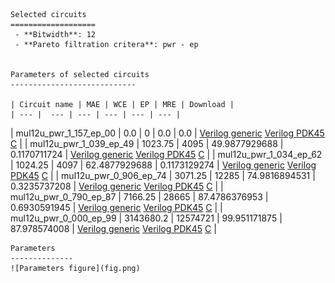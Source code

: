 
    Selected circuits
    ===================
     - **Bitwidth**: 12
     - **Pareto filtration critera**: pwr - ep
    
    
    Parameters of selected circuits
    ----------------------------
    
    | Circuit name | MAE | WCE | EP | MRE | Download |
    | --- |  --- | --- | --- | --- | --- | 
| mul12u_pwr_1_157_ep_00 | 0.0 | 0 | 0.0 | 0.0 |  [Verilog generic](mul12u_pwr_1_157_ep_00_gen.v) [Verilog PDK45](mul12u_pwr_1_157_ep_00_pdk45.v)  [C](mul12u_pwr_1_157_ep_00.c) |
| mul12u_pwr_1_039_ep_49 | 1023.75 | 4095 | 49.9877929688 | 0.1170711724 |  [Verilog generic](mul12u_pwr_1_039_ep_49_gen.v) [Verilog PDK45](mul12u_pwr_1_039_ep_49_pdk45.v)  [C](mul12u_pwr_1_039_ep_49.c) |
| mul12u_pwr_1_034_ep_62 | 1024.25 | 4097 | 62.4877929688 | 0.1173129274 |  [Verilog generic](mul12u_pwr_1_034_ep_62_gen.v) [Verilog PDK45](mul12u_pwr_1_034_ep_62_pdk45.v)  [C](mul12u_pwr_1_034_ep_62.c) |
| mul12u_pwr_0_906_ep_74 | 3071.25 | 12285 | 74.9816894531 | 0.3235737208 |  [Verilog generic](mul12u_pwr_0_906_ep_74_gen.v) [Verilog PDK45](mul12u_pwr_0_906_ep_74_pdk45.v)  [C](mul12u_pwr_0_906_ep_74.c) |
| mul12u_pwr_0_790_ep_87 | 7166.25 | 28665 | 87.4786376953 | 0.6930591945 |  [Verilog generic](mul12u_pwr_0_790_ep_87_gen.v) [Verilog PDK45](mul12u_pwr_0_790_ep_87_pdk45.v)  [C](mul12u_pwr_0_790_ep_87.c) |
| mul12u_pwr_0_000_ep_99 | 3143680.2 | 12574721 | 99.951171875 | 87.978574008 |  [Verilog generic](mul12u_pwr_0_000_ep_99_gen.v) [Verilog PDK45](mul12u_pwr_0_000_ep_99_pdk45.v)  [C](mul12u_pwr_0_000_ep_99.c) |
    
    Parameters
    --------------
    ![Parameters figure](fig.png)
             